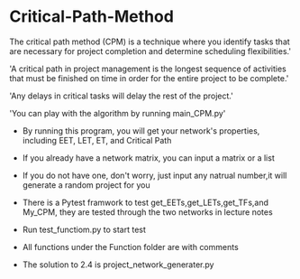 # Critical-Path-Method
The critical path method (CPM) is a technique where you identify tasks that are necessary for project completion and determine scheduling flexibilities.'

'A critical path in project management is the longest sequence of activities that must be finished on time in order for the entire project to be complete.' 

'Any delays in critical tasks will delay the rest of the project.'

'You can play with the algorithm by running main_CPM.py'

* By running this program, you will get your network's properties, including EET, LET, ET, and Critical Path

* If you already have a network matrix, you can input a matrix or a list

* If you do not have one, don't worry, just input any natrual number,it will generate a random project for you

* There is a Pytest framwork to test get_EETs,get_LETs,get_TFs,and My_CPM, they are tested through the two networks in lecture notes
  
* Run test_functiom.py to start test
  
* All functions under the Function folder are with comments
  
* The solution to 2.4 is project_network_generater.py
